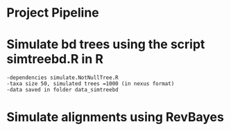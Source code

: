 # Project Pipeline

# Simulate  bd trees using the script simtreebd.R in R 
    -dependencies simulate.NotNullTree.R
    -taxa size 50, simulated trees =1000 (in nexus format)
    -data saved in folder data_simtreebd

# Simulate alignments using RevBayes 
